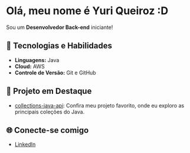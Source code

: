 # Olá, meu nome é Yuri Queiroz :D

Sou um **Desenvolvedor Back-end** iniciante!

## 🚀 Tecnologias e Habilidades
- **Linguagens:** Java
- **Cloud:** AWS
- **Controle de Versão:** Git e GitHub

## 🌟 Projeto em Destaque
- [collections-java-api](https://github.com/yurimq64/collections-java-api): Confira meu projeto favorito, onde eu exploro as principais coleções do Java.

## 🌐 Conecte-se comigo
- [LinkedIn](https://www.linkedin.com/in/yuri-queiroz-1aa334258)
